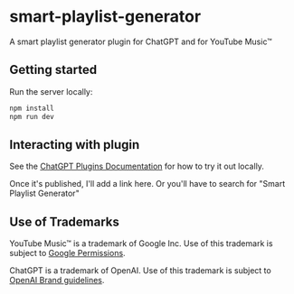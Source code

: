 # smart-playlist-generator

A smart playlist generator plugin for ChatGPT and for YouTube Music™

## Getting started

Run the server locally:

```bash
npm install
npm run dev
```

## Interacting with plugin

See the [ChatGPT Plugins Documentation](https://platform.openai.com/docs/plugins/introduction) for how to try it out locally.

Once it's published, I'll add a link here. Or you'll have to search for "Smart Playlist Generator"

## Use of Trademarks

YouTube Music™ is a trademark of Google Inc. Use of this trademark is subject to [Google Permissions](https://about.google/brand-resource-center/).

ChatGPT is a trademark of OpenAI. Use of this trademark is subject to [OpenAI Brand guidelines](https://openai.com/brand).
